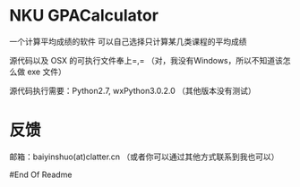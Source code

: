 NKU GPACalculator
=======
一个计算平均成绩的软件
可以自己选择只计算某几类课程的平均成绩

源代码以及 OSX 的可执行文件奉上=,=
（对，我没有Windows，所以不知道该怎么做 exe 文件）

源代码执行需要：Python2.7, wxPython3.0.2.0 （其他版本没有测试）

反馈
=======
邮箱：baiyinshuo(at)clatter.cn
（或者你可以通过其他方式联系到我也可以）

#End Of Readme
